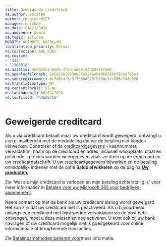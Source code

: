```yaml
---
title: Geweigerde creditcard
ms.author: cmcatee
author: cmcatee-MSFT
manager: mnirkhe
ms.date: 04/21/2020
ms.audience: Admin
ms.topic: article
ROBOTS: NOINDEX, NOFOLLOW
localization_priority: Normal
ms.collection: Adm_O365
ms.custom:
- "443"
- "1500018"
ms.assetid: 4e6d34b3-e3e5-4fcd-a52e-34b54746feeb
ms.openlocfilehash: 2e5a26819030087e22eaeba0603569f92e2f86e1
ms.sourcegitcommit: bc7d6f4f3c9f7060d073f5130e1ec856e248d020
ms.translationtype: MT
ms.contentlocale: nl-NL
ms.lasthandoff: 06/02/2020
ms.locfileid: "44505718"
---
```

# <a name="declined-credit-card"></a>Geweigerde creditcard

Als u via creditcard betaalt maar uw creditcard wordt geweigerd, ontvangt u een e-mailbericht met de mededeling dat we de betaling niet konden verwerken. Controleer of de [creditcardgegevens](https://go.microsoft.com/fwlink/p/?linkid=842054) - kaartnummer, vervaldatum, naam op de creditcard en adres, inclusief woonplaats, staat en postcode - precies worden weergegeven zoals ze doen op de creditcard en uw creditcardafschrift. U uw creditcardgegevens bijwerken en de betaling onmiddellijk indienen met de optie **Saldo afwikkelen** op de pagina **[Uw producten.](https://go.microsoft.com/fwlink/p/?linkid=842054)** 

Zie 'Wat als mijn creditcard is verlopen en mijn betaling achterstallig is' voor meer informatie? in [Betalen voor uw Microsoft 365 voor bedrijven-abonnement](https://docs.microsoft.com/microsoft-365/commerce/billing-and-payments/pay-for-your-subscription#what-if-my-credit-card-was-declined-and-my-payment-is-past-due).
  
Neem contact op met de bank als uw creditcard alsnog wordt geweigerd. Het kan zijn dat uw creditcard niet is geactiveerd. Als u bijvoorbeeld onlangs een creditcard met bijgewerkte vervaldatum via de post hebt ontvangen, moet u deze misschien nog activeren. U kunt ook bij uw bank navragen of uw creditcard mogelijk niet is goedgekeurd voor online, internationale of terugkerende transacties.  
  
Zie [Betalingsmethoden beheren voor](https://docs.microsoft.com/microsoft-365/commerce/billing-and-payments/manage-payment-methods)meer informatie.